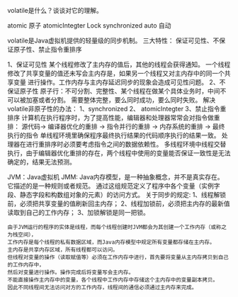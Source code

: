 volatile是什么？谈谈对它的理解。

atomic 原子
	atomicIntegter
	Lock synchronized
auto 自动

volatile是Java虚拟机提供的轻量级的同步机制。
三大特性： 保证可见性、不保证原子性、禁止指令重排序

1、保证可见性	
	某个线程修改了主内存的值后，其他的线程会获得通知。
	一个线程修改了共享变量的值还未写会主内存是，如果另一个线程又对主内存中的同一个共享变量
	进行操作。工作内存与主内存延迟同步的现象会造成可见性问题。
2、不保证原子性
	原子行：不可分割、完整性、某个线程在做某个具体业务时，中间不可以被加塞或者分割。
	需要整体完整，要么同时成功，要么同时失败。
	解决volatile非原子性的办法：
		1、synchronized
		2、 atomicIntegter
3、禁止指令重排序
	计算机在执行程序时，为了提高性能，编辑器和处理器常常会对指令做重排：
		源代码-> 编译器优化的重排 -> 指令并行的重排 -> 内存系统的重排 -> 最终执行的指令
	单线程环境里确保程序最终执行结果的代码顺序执行的结果一致。
	处理器在进行重排序时必须要考虑指令之间的数据依赖性。
	多线程环境中线程交替执行，由于编辑器优化重排的存在，两个线程中使用的变量能否保证一致性是无法确定的，结果无法预测。
	

JVM：Java虚拟机
JMM: Java内存模型，是一种抽象概念，并不是真实存在。
	 它描述的是一种规则或者规范。
	 通过这组规范定义了程序中各个变量（实例字段、静态字段和构数组对象的元素）的访问方式。
	 关于同步的规定:
		1、线程解锁前，必须把共享变量的值刷新回主内存；
		2、线程加锁前，必须把主内存的最新值读取到自己的工作内存；
		3、加锁解锁是同一把锁。
	
	由于JVM运行的程序的实体是线程，而每个线程创建时JVM都会为其创建一个工作内存（或称之为栈空间），
	工作内存是每个线程的私有数据区域，而Java内存模型中规定所有变量都存储在主内存。
	主内存是共享内存区域，所有线程都可以访问。
	但线程对变量的操作（读取赋值等）必须在工作内存中进行，首先要将变量从主内存拷贝到自己的工作内存中，
	然后对变量进行操作。操作完成后将变量写会主内存。
	不能直接操作主内存中的变量，各个线程中工作内存中存储这个主内存中的变量副本拷贝。
	因此不同线程间无法访问对方的工作内存，线程间的通信必须通过主内存来完成。
	


	
